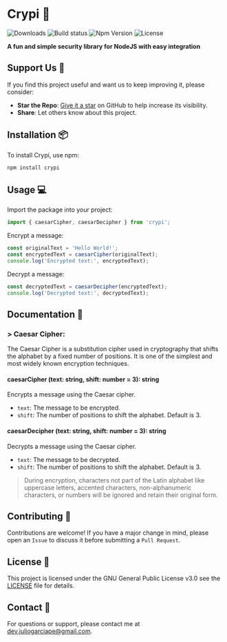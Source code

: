 # Crypi :snake:

![Downloads](https://img.shields.io/npm/dm/crypi?label=Downloads&color=blue&logo=npm)
![Build status](https://img.shields.io/github/actions/workflow/status/juliogarciape/crypi/ci.yml?branch=main&label=Status&logo=github)
![Npm Version](https://img.shields.io/npm/v/crypi?label=Version&color=yellow&logo=npm)
![License](https://img.shields.io/npm/l/crypi?label=License&color=red&logo=github)

**A fun and simple security library for NodeJS with easy integration**

## Support Us :sparkling_heart:

If you find this project useful and want us to keep improving it, please consider:

- **Star the Repo**: [Give it a star](https://github.com/juliogarciape/crypi) on GitHub to help increase its visibility.
- **Share**: Let others know about this project.

## Installation :package:

To install Crypi, use npm:

```sh
npm install crypi
```

## Usage :computer:

Import the package into your project:

```javascript
import { caesarCipher, caesarDecipher } from 'crypi';
```

Encrypt a message:

```javascript
const originalText = 'Hello World!';
const encryptedText = caesarCipher(originalText);
console.log('Encrypted text:', encryptedText);
```

Decrypt a message:

```javascript
const decryptedText = caesarDecipher(encryptedText);
console.log('Decrypted text:', decryptedText);
```

## Documentation :book:

### > Caesar Cipher:

The Caesar Cipher is a substitution cipher used in cryptography that shifts the alphabet by a fixed number of positions. It is one of the simplest and most widely known encryption techniques.

#### caesarCipher (text: string, shift: number = 3): string

Encrypts a message using the Caesar cipher.

- `text`: The message to be encrypted.
- `shift`: The number of positions to shift the alphabet. Default is 3.

#### caesarDecipher (text: string, shift: number = 3): string

Decrypts a message using the Caesar cipher.

- `text`: The message to be decrypted.
- `shift`: The number of positions to shift the alphabet. Default is 3.

> During encryption, characters not part of the Latin alphabet like uppercase letters, accented characters, non-alphanumeric characters, or numbers will be ignored and retain their original form.

## Contributing :handshake:

Contributions are welcome! If you have a major change in mind, please open an `Issue` to discuss it before submitting a `Pull Request`.

## License :scroll:

This project is licensed under the GNU General Public License v3.0 see the [LICENSE](LICENSE) file for details.

## Contact :email:

For questions or support, please contact me at [dev.juliogarciape@gmail.com](mailto:dev.juliogarciape@gmail.com).
